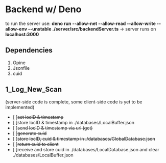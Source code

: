 Backend w/ Deno
====== 

to run the server use: __deno run --allow-net --allow-read --allow-write --allow-env --unstable ./server/src/backendServer.ts__
→ server runs on __localhost:3000__

Dependencies 
------

1. Opine
2. Jsonfile
3. cuid

1_Log_New_Scan
------
(server-side code is complete, some client-side code is yet to be implemented)
* [ ]~~set locID & timestamp~~
* [ ]store locID & timestamp in ./databases/LocalBuffer.json
* [ ]~~send locID & timestamp via url (get)~~
* [ ]~~generate cuid~~
* [ ]~~store locID, cuid & timestamp in ./databases/GlobalDatabase.json~~
* [ ]~~return cuid to client~~
* [ ]receive and store cuid in ./databases/LocalDatabase.json and clear ./databases/LocalBuffer.json

